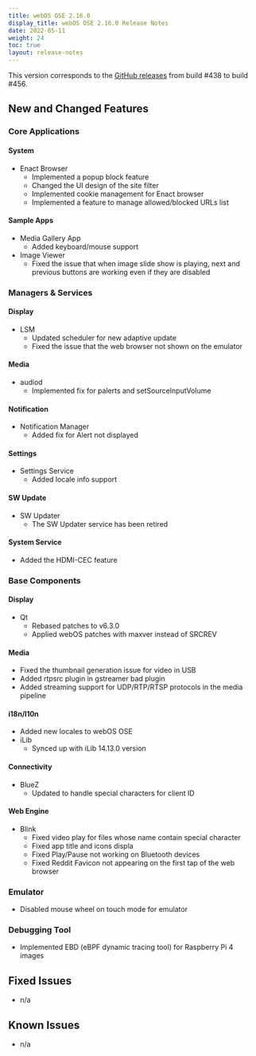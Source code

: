 ```yaml
---
title: webOS OSE 2.16.0
display_title: webOS OSE 2.16.0 Release Notes
date: 2022-05-11
weight: 24
toc: true
layout: release-notes
---
```


This version corresponds to the [GitHub releases](https://github.com/webosose/build-webos/releases) from build #438 to build #456.

## New and Changed Features

### Core Applications

#### System

-   Enact Browser
    -   Implemented a popup block feature
    -   Changed the UI design of the site filter
    -   Implemented cookie management for Enact browser
    -   Implemented a feature to manage allowed/blocked URLs list

#### Sample Apps

-   Media Gallery App
    -   Added keyboard/mouse support
-   Image Viewer
    -   Fixed the issue that when image slide show is playing, next and previous buttons are working even if they are disabled

### Managers & Services

#### Display

-   LSM
    -   Updated scheduler for new adaptive update
    -   Fixed the issue that the web browser not shown on the emulator

#### Media

-   audiod
    -   Implemented fix for palerts and setSourceInputVolume

#### Notification

-   Notification Manager
    -   Added fix for Alert not displayed

#### Settings

-   Settings Service
    -   Added locale info support

#### SW Update

-   SW Updater
    -   The SW Updater service has been retired

#### System Service

-   Added the HDMI-CEC feature

### Base Components

#### Display

-   Qt
    -   Rebased patches to v6.3.0
    -   Applied webOS patches with maxver instead of SRCREV

#### Media

-   Fixed the thumbnail generation issue for video in USB
-   Added rtpsrc plugin in gstreamer bad plugin
-   Added streaming support for UDP/RTP/RTSP protocols in the media pipeline

#### i18n/l10n

-   Added new locales to webOS OSE
-   iLib
    -   Synced up with iLib 14.13.0 version

#### Connectivity

-   BlueZ
    -   Updated to handle special characters for client ID

#### Web Engine

-   Blink
    -   Fixed video play for files whose name contain special character
    -   Fixed app title and icons displa
    -   Fixed Play/Pause not working on Bluetooth devices
    -   Fixed Reddit Favicon not appearing on the first tap of the web browser

### Emulator

-   Disabled mouse wheel on touch mode for emulator

### Debugging Tool

-   Implemented EBD (eBPF dynamic tracing tool) for Raspberry Pi 4 images

## Fixed Issues

-   n/a

## Known Issues

-   n/a
  